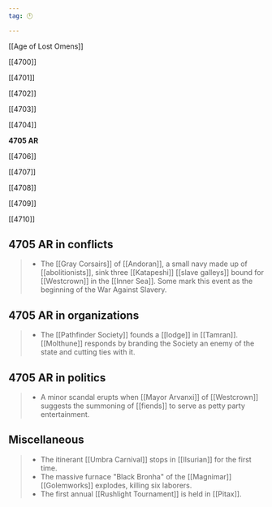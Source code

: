 ```yaml
---
tag: 🕛

---
```

[[Age of Lost Omens]]


[[4700]]

[[4701]]

[[4702]]

[[4703]]

[[4704]]

**4705 AR**

[[4706]]

[[4707]]

[[4708]]

[[4709]]

[[4710]]



## 4705 AR in conflicts

>  - The [[Gray Corsairs]] of [[Andoran]], a small navy made up of [[abolitionists]], sink three [[Katapeshi]] [[slave galleys]] bound for [[Westcrown]] in the [[Inner Sea]]. Some mark this event as the beginning of the War Against Slavery.


## 4705 AR in organizations

>  - The [[Pathfinder Society]] founds a [[lodge]] in [[Tamran]]. [[Molthune]] responds by branding the Society an enemy of the state and cutting ties with it.


## 4705 AR in politics

>  - A minor scandal erupts when [[Mayor Arvanxi]] of [[Westcrown]] suggests the summoning of [[fiends]] to serve as petty party entertainment.


## Miscellaneous

>  - The itinerant [[Umbra Carnival]] stops in [[Ilsurian]] for the first time.
>  - The massive furnace "Black Bronha" of the [[Magnimar]] [[Golemworks]] explodes, killing six laborers.
>  - The first annual [[Rushlight Tournament]] is held in [[Pitax]].






